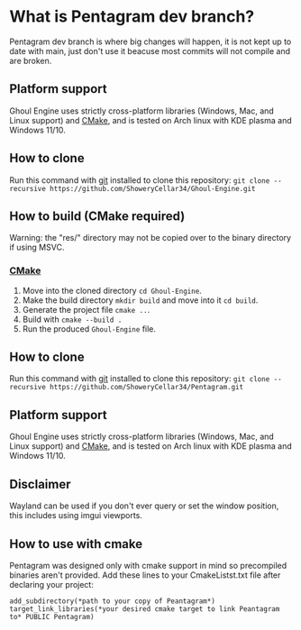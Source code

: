 
# What is Pentagram dev branch?

Pentagram dev branch is where big changes will happen, it is not kept up to date with main, just don't use it beacuse most commits will not compile and are broken.

## Platform support

Ghoul Engine uses strictly cross-platform libraries \(Windows, Mac, and Linux support\) and [CMake](https://cmake.org/), and is tested on Arch linux with KDE plasma and Windows 11/10.

## How to clone

Run this command with [git](https://git-scm.com/) installed to clone this repository: `git clone --recursive https://github.com/ShoweryCellar34/Ghoul-Engine.git`

## How to build \(CMake required\)

Warning: the "res/" directory may not be copied over to the binary directory if using MSVC.
### [CMake](https://cmake.org/)
1. Move into the cloned directory `cd Ghoul-Engine`.
2. Make the build directory `mkdir build` and move into it `cd build`.
3. Generate the project file `cmake ..`.
4. Build with `cmake --build .`
5. Run the produced `Ghoul-Engine` file.


## How to clone

Run this command with [git](https://git-scm.com/) installed to clone this repository: `git clone --recursive https://github.com/ShoweryCellar34/Pentagram.git`

## Platform support

Ghoul Engine uses strictly cross-platform libraries \(Windows, Mac, and Linux support\) and [CMake](https://cmake.org/), and is tested on Arch linux with KDE plasma and Windows 11/10.

## Disclaimer

Wayland can be used if you don't ever query or set the window position, this includes using imgui viewports.

## How to use with cmake

Pentagram was designed only with cmake support in mind so precompiled binaries aren't provided.
Add these lines to your CmakeListst.txt file after declaring your project:
```
add_subdirectory(*path to your copy of Peantagram*)
target_link_libraries(*your desired cmake target to link Peantagram to* PUBLIC Pentagram)
```
